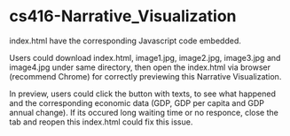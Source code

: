 # cs416-Narrative_Visualization

index.html have the corresponding Javascript code embedded.


Users could download index.html, image1.jpg, image2.jpg, image3.jpg and image4.jpg under same directory, then open the index.html via browser (recommend Chrome) for correctly previewing this Narrative Visualization.


In preview, users could click the button with texts, to see what happened and the corresponding economic data (GDP, GDP per capita and GDP annual change). If its occured long waiting time or no responce, close the tab and reopen this index.html could fix this issue.
